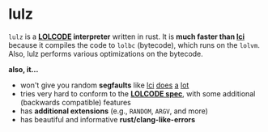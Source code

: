 # lulz

`lulz` is a **[LOLCODE](http://www.lolcode.org/) interpreter** written in rust.
It is **much faster than [lci](https://github.com/justinmeza/lci)** because it compiles 
the code to `lolbc` (bytecode), which runs on the `lolvm`. Also, lulz performs various 
optimizations on the bytecode.

**also, it...**

- won't give you random **segfaults** like [lci](https://github.com/justinmeza/lci/issues/55)
  [does](https://github.com/justinmeza/lci/issues/54)
  [a](https://github.com/justinmeza/lci/issues/47)
  [lot](https://github.com/justinmeza/lci/issues/49)
- tries very hard to conform to the [**LOLCODE spec**](https://github.com/justinmeza/lolcode-spec), 
  with some additional (backwards compatible) features
- has **additional extensions** (e.g., `RANDOM`, `ARGV`, and more)
- has beautiful and informative **rust/clang-like-errors**
